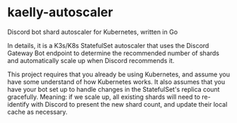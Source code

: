 # kaelly-autoscaler

Discord bot shard autoscaler for Kubernetes, written in Go

In details, it is a K3s/K8s StatefulSet autoscaler that uses the Discord Gateway Bot endpoint to determine the recommended number of shards and automatically scale up when Discord recommends it.

This project requires that you already be using Kubernetes, and assume you have some understand of how Kubernetes works. It also assumes that you have your bot set up to handle changes in the StatefulSet's replica count gracefully. Meaning: if we scale up, all existing shards will need to re-identify with Discord to present the new shard count, and update their local cache as necessary.